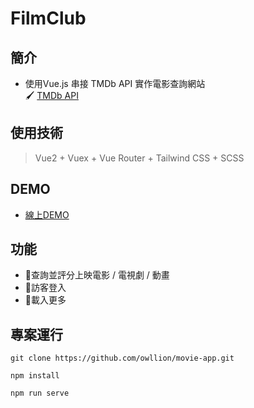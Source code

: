 # FilmClub

## 簡介
 * 使用Vue.js 串接 TMDb API 實作電影查詢網站   
 🖌 [TMDb API](https://developers.themoviedb.org/3/getting-started/introduction)    

## 使用技術
> Vue2 + Vuex + Vue Router + Tailwind CSS + SCSS 
 
## DEMO
* [線上DEMO](https://filmclub-owllion.herokuapp.com/#/) 

## 功能
 * 📝查詢並評分上映電影 / 電視劇 / 動畫
 * 📝訪客登入
 * 📝載入更多

## 專案運行
```
git clone https://github.com/owllion/movie-app.git

npm install

npm run serve
```
